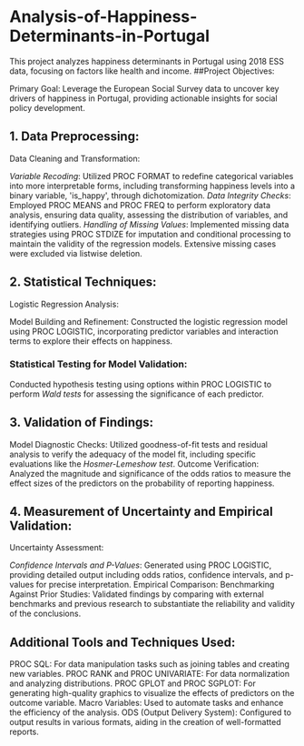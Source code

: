 # Analysis-of-Happiness-Determinants-in-Portugal
This project analyzes happiness determinants in Portugal using 2018 ESS data, focusing on factors like health and income.
##Project Objectives:

Primary Goal: Leverage the European Social Survey data to uncover key drivers of happiness in Portugal, providing actionable insights for social policy development.

## 1. Data Preprocessing:
Data Cleaning and Transformation:

*Variable Recoding*: Utilized PROC FORMAT to redefine categorical variables into more interpretable forms, including transforming happiness levels into a binary variable, 'is_happy', through dichotomization.
*Data Integrity Checks*: Employed PROC MEANS and PROC FREQ to perform exploratory data analysis, ensuring data quality, assessing the distribution of variables, and identifying outliers.
*Handling of Missing Values*: Implemented missing data strategies using PROC STDIZE for imputation and conditional processing to maintain the validity of the regression models. Extensive missing cases were excluded via listwise deletion.
## 2. Statistical Techniques:
Logistic Regression Analysis:

Model Building and Refinement: Constructed the logistic regression model using PROC LOGISTIC, incorporating predictor variables and interaction terms to explore their effects on happiness.
### Statistical Testing for Model Validation: 
Conducted hypothesis testing using options within PROC LOGISTIC to perform *Wald tests* for assessing the significance of each predictor.
## 3. Validation of Findings:

Model Diagnostic Checks: Utilized goodness-of-fit tests and residual analysis to verify the adequacy of the model fit, including specific evaluations like the *Hosmer-Lemeshow test*.
Outcome Verification: Analyzed the magnitude and significance of the odds ratios to measure the effect sizes of the predictors on the probability of reporting happiness.
## 4. Measurement of Uncertainty and Empirical Validation:
Uncertainty Assessment:

*Confidence Intervals and P-Values*: Generated using PROC LOGISTIC, providing detailed output including odds ratios, confidence intervals, and p-values for precise interpretation.
Empirical Comparison:
Benchmarking Against Prior Studies: Validated findings by comparing with external benchmarks and previous research to substantiate the reliability and validity of the conclusions.
## Additional Tools and Techniques Used:
PROC SQL: For data manipulation tasks such as joining tables and creating new variables.
PROC RANK and PROC UNIVARIATE: For data normalization and analyzing distributions.
PROC GPLOT and PROC SGPLOT: For generating high-quality graphics to visualize the effects of predictors on the outcome variable.
Macro Variables: Used to automate tasks and enhance the efficiency of the analysis.
ODS (Output Delivery System): Configured to output results in various formats, aiding in the creation of well-formatted reports.

